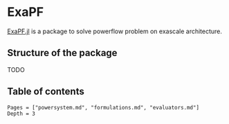 # ExaPF

[ExaPF.jl](https://github.com/exanauts/ExaPF.jl) is a
package to solve powerflow problem on exascale architecture.

## Structure of the package

TODO

## Table of contents

```@contents
Pages = ["powersystem.md", "formulations.md", "evaluators.md"]
Depth = 3
```
